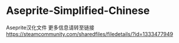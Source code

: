 # Aseprite-Simplified-Chinese
Aseprite汉化文件
更多信息请转至链接
https://steamcommunity.com/sharedfiles/filedetails/?id=1333477949
